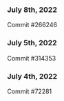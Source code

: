 ### July 8th, 2022

Commit #266246

### July 5th, 2022

Commit #314353


### July 4th, 2022

Commit #72281
